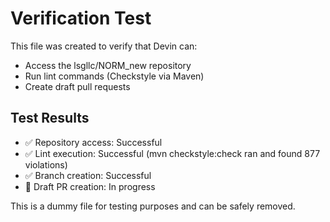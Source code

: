 # Verification Test

This file was created to verify that Devin can:
- Access the lsgllc/NORM_new repository
- Run lint commands (Checkstyle via Maven)
- Create draft pull requests

## Test Results
- ✅ Repository access: Successful
- ✅ Lint execution: Successful (mvn checkstyle:check ran and found 877 violations)
- ✅ Branch creation: Successful
- 🔄 Draft PR creation: In progress

This is a dummy file for testing purposes and can be safely removed.
